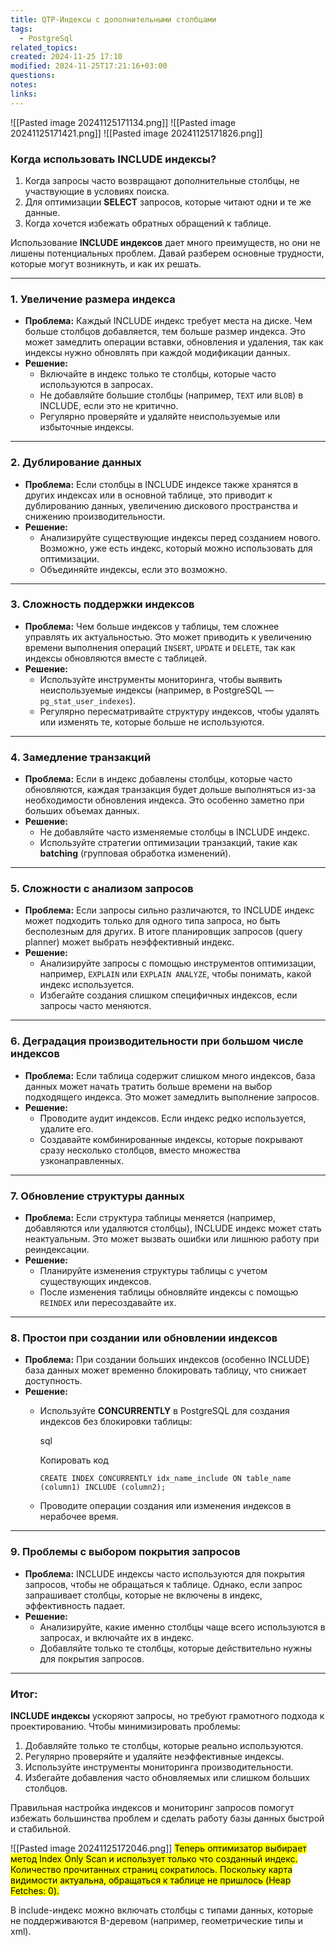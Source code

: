 ```yaml
---
title: QTP-Индексы с дополнительными столбцами
tags:
  - PostgreSql
related_topics: 
created: 2024-11-25 17:10
modified: 2024-11-25T17:21:16+03:00
questions: 
notes: 
links: 
---
```



![[Pasted image 20241125171134.png]]
![[Pasted image 20241125171421.png]]
![[Pasted image 20241125171826.png]]
### Когда использовать INCLUDE индексы?

1. Когда запросы часто возвращают дополнительные столбцы, не участвующие в условиях поиска.
2. Для оптимизации **SELECT** запросов, которые читают одни и те же данные.
3. Когда хочется избежать обратных обращений к таблице.


Использование **INCLUDE индексов** дает много преимуществ, но они не лишены потенциальных проблем. Давай разберем основные трудности, которые могут возникнуть, и как их решать.

---

### 1. **Увеличение размера индекса**

- **Проблема:** Каждый INCLUDE индекс требует места на диске. Чем больше столбцов добавляется, тем больше размер индекса. Это может замедлить операции вставки, обновления и удаления, так как индексы нужно обновлять при каждой модификации данных.
- **Решение:**
    - Включайте в индекс только те столбцы, которые часто используются в запросах.
    - Не добавляйте большие столбцы (например, `TEXT` или `BLOB`) в INCLUDE, если это не критично.
    - Регулярно проверяйте и удаляйте неиспользуемые или избыточные индексы.

---

### 2. **Дублирование данных**

- **Проблема:** Если столбцы в INCLUDE индексе также хранятся в других индексах или в основной таблице, это приводит к дублированию данных, увеличению дискового пространства и снижению производительности.
- **Решение:**
    - Анализируйте существующие индексы перед созданием нового. Возможно, уже есть индекс, который можно использовать для оптимизации.
    - Объединяйте индексы, если это возможно.

---

### 3. **Сложность поддержки индексов**

- **Проблема:** Чем больше индексов у таблицы, тем сложнее управлять их актуальностью. Это может приводить к увеличению времени выполнения операций `INSERT`, `UPDATE` и `DELETE`, так как индексы обновляются вместе с таблицей.
- **Решение:**
    - Используйте инструменты мониторинга, чтобы выявить неиспользуемые индексы (например, в PostgreSQL — `pg_stat_user_indexes`).
    - Регулярно пересматривайте структуру индексов, чтобы удалять или изменять те, которые больше не используются.

---

### 4. **Замедление транзакций**

- **Проблема:** Если в индекс добавлены столбцы, которые часто обновляются, каждая транзакция будет дольше выполняться из-за необходимости обновления индекса. Это особенно заметно при больших объемах данных.
- **Решение:**
    - Не добавляйте часто изменяемые столбцы в INCLUDE индекс.
    - Используйте стратегии оптимизации транзакций, такие как **batching** (групповая обработка изменений).

---

### 5. **Сложности с анализом запросов**

- **Проблема:** Если запросы сильно различаются, то INCLUDE индекс может подходить только для одного типа запроса, но быть бесполезным для других. В итоге планировщик запросов (query planner) может выбрать неэффективный индекс.
- **Решение:**
    - Анализируйте запросы с помощью инструментов оптимизации, например, `EXPLAIN` или `EXPLAIN ANALYZE`, чтобы понимать, какой индекс используется.
    - Избегайте создания слишком специфичных индексов, если запросы часто меняются.

---

### 6. **Деградация производительности при большом числе индексов**

- **Проблема:** Если таблица содержит слишком много индексов, база данных может начать тратить больше времени на выбор подходящего индекса. Это может замедлить выполнение запросов.
- **Решение:**
    - Проводите аудит индексов. Если индекс редко используется, удалите его.
    - Создавайте комбинированные индексы, которые покрывают сразу несколько столбцов, вместо множества узконаправленных.

---

### 7. **Обновление структуры данных**

- **Проблема:** Если структура таблицы меняется (например, добавляются или удаляются столбцы), INCLUDE индекс может стать неактуальным. Это может вызвать ошибки или лишнюю работу при реиндексации.
- **Решение:**
    - Планируйте изменения структуры таблицы с учетом существующих индексов.
    - После изменения таблицы обновляйте индексы с помощью `REINDEX` или пересоздавайте их.

---

### 8. **Простои при создании или обновлении индексов**

- **Проблема:** При создании больших индексов (особенно INCLUDE) база данных может временно блокировать таблицу, что снижает доступность.
- **Решение:**
    - Используйте **CONCURRENTLY** в PostgreSQL для создания индексов без блокировки таблицы:
        
        sql
        
        Копировать код
        
        `CREATE INDEX CONCURRENTLY idx_name_include ON table_name (column1) INCLUDE (column2);`
        
    - Проводите операции создания или изменения индексов в нерабочее время.

---

### 9. **Проблемы с выбором покрытия запросов**

- **Проблема:** INCLUDE индексы часто используются для покрытия запросов, чтобы не обращаться к таблице. Однако, если запрос запрашивает столбцы, которые не включены в индекс, эффективность падает.
- **Решение:**
    - Анализируйте, какие именно столбцы чаще всего используются в запросах, и включайте их в индекс.
    - Добавляйте только те столбцы, которые действительно нужны для покрытия запросов.

---

### Итог:

**INCLUDE индексы** ускоряют запросы, но требуют грамотного подхода к проектированию. Чтобы минимизировать проблемы:

1. Добавляйте только те столбцы, которые реально используются.
2. Регулярно проверяйте и удаляйте неэффективные индексы.
3. Используйте инструменты мониторинга производительности.
4. Избегайте добавления часто обновляемых или слишком больших столбцов.

Правильная настройка индексов и мониторинг запросов помогут избежать большинства проблем и сделать работу базы данных быстрой и стабильной.


![[Pasted image 20241125172046.png]]
<mark class="hltr-yellow">Теперь оптимизатор выбирает метод Index Only Scan и использует только что созданный индекс. Количество прочитанных страниц сократилось. Поскольку карта видимости актуальна, обращаться к таблице не пришлось (Heap Fetches: 0).

В include-индекс можно включать столбцы с типами данных, которые не поддерживаются B-деревом (например, геометрические типы и xml).</mark>

